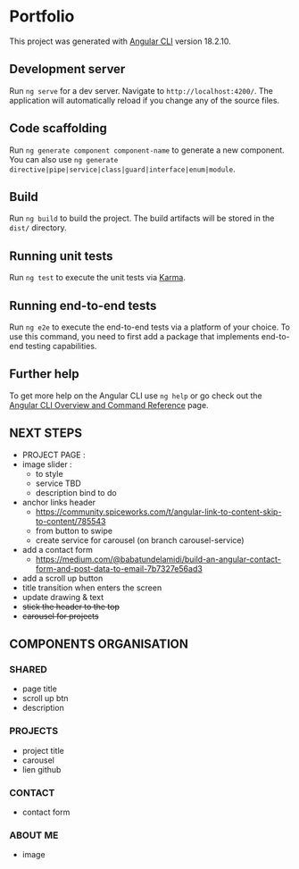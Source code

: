 # Portfolio

This project was generated with [Angular CLI](https://github.com/angular/angular-cli) version 18.2.10.

## Development server

Run `ng serve` for a dev server. Navigate to `http://localhost:4200/`. The application will automatically reload if you change any of the source files.

## Code scaffolding

Run `ng generate component component-name` to generate a new component. You can also use `ng generate directive|pipe|service|class|guard|interface|enum|module`.

## Build

Run `ng build` to build the project. The build artifacts will be stored in the `dist/` directory.

## Running unit tests

Run `ng test` to execute the unit tests via [Karma](https://karma-runner.github.io).

## Running end-to-end tests

Run `ng e2e` to execute the end-to-end tests via a platform of your choice. To use this command, you need to first add a package that implements end-to-end testing capabilities.

## Further help

To get more help on the Angular CLI use `ng help` or go check out the [Angular CLI Overview and Command Reference](https://angular.dev/tools/cli) page.

## NEXT STEPS

- PROJECT PAGE :
- image slider :
  - to style
  - service TBD
  - description bind to do
- anchor links header
  - https://community.spiceworks.com/t/angular-link-to-content-skip-to-content/785543
  - from button to swipe
  - create service for carousel (on branch carousel-service)
- add a contact form
  - https://medium.com/@babatundelamidi/build-an-angular-contact-form-and-post-data-to-email-7b7327e56ad3
- add a scroll up button
- title transition when enters the screen
- update drawing & text
- ~~stick the header to the top~~
- ~~carousel for projects~~

## COMPONENTS ORGANISATION

### SHARED

- page title
- scroll up btn
- description

### PROJECTS

- project title
- carousel
- lien github

### CONTACT

- contact form

### ABOUT ME

- image
